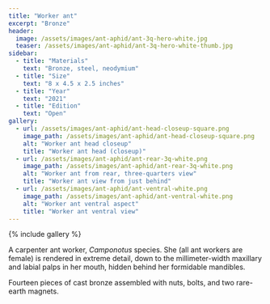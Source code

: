 ```yaml
---
title: "Worker ant"
excerpt: "Bronze"
header:
  image: /assets/images/ant-aphid/ant-3q-hero-white.jpg
  teaser: /assets/images/ant-aphid/ant-3q-hero-white-thumb.jpg
sidebar:
  - title: "Materials"
    text: "Bronze, steel, neodymium"
  - title: "Size"
    text: "8 x 4.5 x 2.5 inches"
  - title: "Year"
    text: "2021"
  - title: "Edition"
    text: "Open"
gallery:
  - url: /assets/images/ant-aphid/ant-head-closeup-square.png
    image_path: /assets/images/ant-aphid/ant-head-closeup-square.png
    alt: "Worker ant head closeup"
    title: "Worker ant head (closeup)"
  - url: /assets/images/ant-aphid/ant-rear-3q-white.png
    image_path: /assets/images/ant-aphid/ant-rear-3q-white.png
    alt: "Worker ant from rear, three-quarters view"
    title: "Worker ant view from just behind"
  - url: /assets/images/ant-aphid/ant-ventral-white.png
    image_path: /assets/images/ant-aphid/ant-ventral-white.png
    alt: "Worker ant ventral aspect"
    title: "Worker ant ventral view"
---
```

{% include gallery %}

A carpenter ant worker, <i>Camponotus</i> species. She (all ant workers are female) is rendered in extreme detail, down to the millimeter-width maxillary and labial palps in her mouth, hidden behind her formidable mandibles.


Fourteen pieces of cast bronze assembled with nuts, bolts, and two rare-earth magnets.